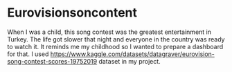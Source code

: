 # Eurovisionsoncontent
When I was a child, this song contest was the greatest entertainment in Turkey. The life got slower that night and everyone in the country was ready to watch it. It reminds me my childhood so I wanted to prepare a dashboard for that. 
I used https://www.kaggle.com/datasets/datagraver/eurovision-song-contest-scores-19752019 dataset in my project.
